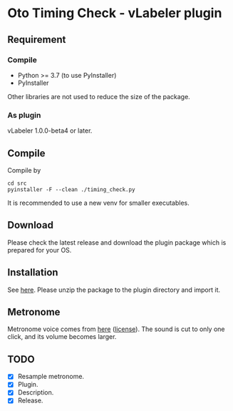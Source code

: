 # Oto Timing Check - vLabeler plugin

## Requirement

### Compile

- Python >= 3.7 (to use PyInstaller)
- PyInstaller

Other libraries are not used to reduce the size of the package.

### As plugin

vLabeler 1.0.0-beta4 or later.

## Compile

Compile by

```
cd src
pyinstaller -F --clean ./timing_check.py
```

It is recommended to use a new venv for smaller executables.

## Download

Please check the latest release and download the plugin package which is prepared for your OS.

## Installation

See [here](https://github.com/sdercolin/vlabeler#batch-edit-plugins).
Please unzip the package to the plugin directory and import it.

## Metronome

Metronome voice comes from [here](https://pixabay.com/sound-effects/metronome-05-67359/) ([license](https://pixabay.com/service/license-summary/)). 
The sound is cut to only one click, and its volume becomes larger.

## TODO

- [x] Resample metronome.
- [x] Plugin.
- [x] Description.
- [x] Release.
